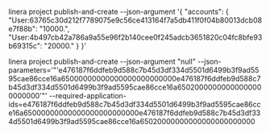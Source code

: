 linera project publish-and-create --json-argument '{ "accounts": {
        "User:63765c30d212f7789075e9c56ce413164f7a5db411f0f04b80013dcb08e7f88b": "10000.",
        "User:4b497cb42a786a9a55e96f2b140cee0f245adcb3651820c04fc8bfe93b69315c": "20000."
    } }'


linera project publish-and-create --json-argument "null" --json-parameters='"'e476187f6ddfeb9d588c7b45d3df334d5501d6499b3f9ad5595cae86cce16a65000000000000000000000000e476187f6ddfeb9d588c7b45d3df334d5501d6499b3f9ad5595cae86cce16a65020000000000000000000000'"' --required-application-ids=e476187f6ddfeb9d588c7b45d3df334d5501d6499b3f9ad5595cae86cce16a65000000000000000000000000e476187f6ddfeb9d588c7b45d3df334d5501d6499b3f9ad5595cae86cce16a65020000000000000000000000
